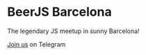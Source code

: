 # BeerJS Barcelona

The legendary JS meetup in sunny Barcelona!

[Join us](https://t.me/beerjs_bcn) on Telegram
